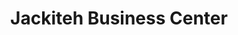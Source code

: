 ---
title: "Jackiteh Business Center"
url: /gbarnga/jackiteh-business-center/
shop: Lebensmittel
---